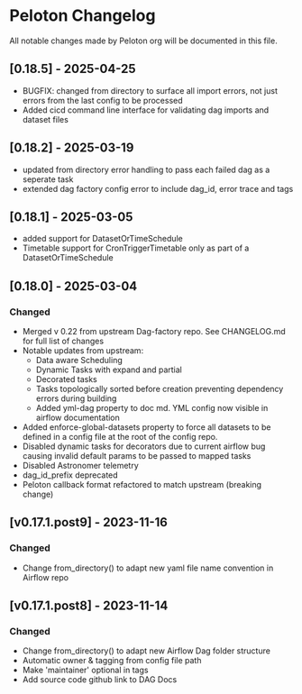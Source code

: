 # Peloton Changelog
All notable changes made by Peloton org will be documented in this file.
## [0.18.5] - 2025-04-25
- BUGFIX: changed from directory to surface all import errors, not just errors from the last config to be processed
- Added cicd  command line interface for validating dag imports and dataset files

## [0.18.2] - 2025-03-19
- updated from directory error handling to pass each failed dag as a seperate task
- extended dag factory config error to include dag_id, error trace and tags

## [0.18.1] - 2025-03-05
- added support for DatasetOrTimeSchedule
- Timetable support for CronTriggerTimetable only as part of a DatasetOrTimeSchedule

## [0.18.0] - 2025-03-04
### Changed
- Merged v 0.22 from upstream Dag-factory repo. See CHANGELOG.md for full list of changes
- Notable updates from upstream:
    - Data aware Scheduling
    - Dynamic Tasks with expand and partial
    - Decorated tasks
    - Tasks topologically sorted before creation preventing dependency errors during building
    - Added yml-dag property to doc md. YML config now visible in airflow documentation
- Added enforce-global-datasets property to force all datasets to be defined in a config file at the root of the config repo.
- Disabled dynamic tasks for decorators due to current airflow bug causing invalid default params to be passed to mapped tasks
- Disabled Astronomer telemetry
- dag_id_prefix deprecated
- Peloton callback format refactored to match upstream (breaking change)
## [v0.17.1.post9] - 2023-11-16
### Changed
- Change from_directory() to adapt new yaml file name convention in Airflow repo

## [v0.17.1.post8] - 2023-11-14
### Changed
- Change from_directory() to adapt new Airflow Dag folder structure
- Automatic owner & tagging from config file path
- Make 'maintainer' optional in tags
- Add source code github link to DAG Docs